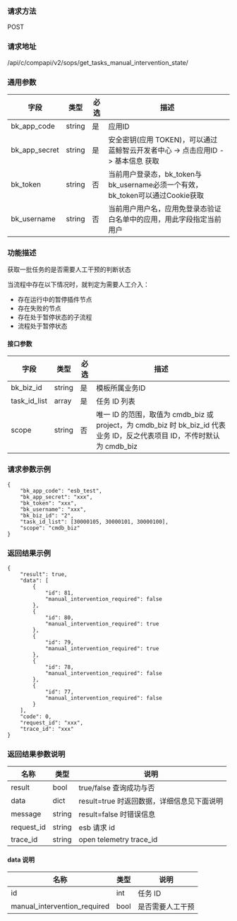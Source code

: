 
### 请求方法

POST


### 请求地址

/api/c/compapi/v2/sops/get_tasks_manual_intervention_state/


### 通用参数

| 字段 | 类型 | 必选 |  描述 |
|-----------|------------|--------|------------|
| bk_app_code  |  string    | 是 | 应用ID     |
| bk_app_secret|  string    | 是 | 安全密钥(应用 TOKEN)，可以通过 蓝鲸智云开发者中心 -> 点击应用ID -> 基本信息 获取 |
| bk_token     |  string    | 否 | 当前用户登录态，bk_token与bk_username必须一个有效，bk_token可以通过Cookie获取 |
| bk_username  |  string    | 否 | 当前用户用户名，应用免登录态验证白名单中的应用，用此字段指定当前用户 |


### 功能描述

获取一批任务的是否需要人工干预的判断状态

当流程中存在以下情况时，就判定为需要人工介入：

- 存在运行中的暂停插件节点
- 存在失败的节点
- 存在处于暂停状态的子流程
- 流程处于暂停状态

#### 接口参数

| 字段         | 类型   | 必选 | 描述                                                                                                                     |
| ------------ | ------ | ---- | ------------------------------------------------------------------------------------------------------------------------ |
| bk_biz_id    | string | 是   | 模板所属业务ID                                                                                                           |
| task_id_list | array  | 是   | 任务 ID 列表                                                                                                             |
| scope        | string | 否   | 唯一 ID 的范围，取值为 cmdb_biz 或 project，为 cmdb_biz 时 bk_biz_id 代表业务 ID，反之代表项目 ID，不传时默认为 cmdb_biz |

### 请求参数示例

```
{
    "bk_app_code": "esb_test",
    "bk_app_secret": "xxx",
    "bk_token": "xxx",
    "bk_username": "xxx",
    "bk_biz_id": "2",
    "task_id_list": [30000105, 30000101, 30000100],
    "scope": "cmdb_biz"
}
```

### 返回结果示例

```
{
    "result": true,
    "data": [
        {
            "id": 81,
            "manual_intervention_required": false
        },
        {
            "id": 80,
            "manual_intervention_required": true
        },
        {
            "id": 79,
            "manual_intervention_required": true
        },
        {
            "id": 78,
            "manual_intervention_required": false
        },
        {
            "id": 77,
            "manual_intervention_required": false
        }
    ],
    "code": 0,
    "request_id": "xxx",
    "trace_id": "xxx"
}
```

### 返回结果参数说明

| 名称    | 类型   | 说明                                       |
| ------- | ------ | ------------------------------------------ |
| result  | bool   | true/false 查询成功与否                    |
| data    | dict   | result=true 时返回数据，详细信息见下面说明 |
| message | string | result=false 时错误信息                    |
|  request_id     |    string  |      esb 请求 id     |
|  trace_id     |    string  |      open telemetry trace_id     |

#### data 说明
| 名称                         | 类型 | 说明             |
| ---------------------------- | ---- | ---------------- |
| id                           | int  | 任务 ID          |
| manual_intervention_required | bool | 是否需要人工干预 |